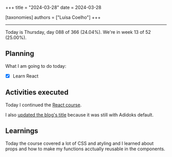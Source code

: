 +++
title = "2024-03-28"
date = 2024-03-28

[taxonomies]
authors = ["Luísa Coelho"]
+++

---

Today is Thursday, day 088 of 366 (24.04%). We're in week 13 of 52 (25.00%).

## Planning

What I am going to do today:

- [x] Learn React

## Activities executed

Today I continued the [React course](https://www.youtube.com/watch?v=bMknfKXIFA8).

I also [updated the blog's title](https://github.com/OmnicodeSolutions/blog/issues/147) because it was still with Adidoks default.

## Learnings

Today the course covered a lot of CSS and atyling and I learned about props and how to make my functions acctually reusable in the components.
